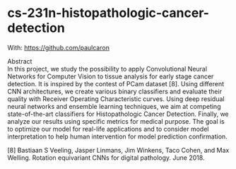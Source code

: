# cs-231n-histopathologic-cancer-detection

With: https://github.com/paulcaron

Abstract
<br>
In this project, we study the possibility to apply Convolutional Neural Networks for Computer Vision to tissue analysis for early stage cancer detection. It is inspired by the contest of PCam dataset [8]. Using different CNN architectures, we create various binary classifiers and evaluate their quality with Receiver Operating Characteristic curves. Using deep residual neural networks and ensemble learning techniques, we aim at competing state-of-the-art classifiers for Histopathologic Cancer Detection. Finally, we analyze our results using specific metrics for medical purpose. The goal is to optimize our model for real-life applications and to consider model interpretation to help human intervention for model prediction confirmation.

[8] Bastiaan S Veeling, Jasper Linmans, Jim Winkens, Taco Cohen, and Max Welling. Rotation equivariant CNNs for digital
pathology. June 2018.
